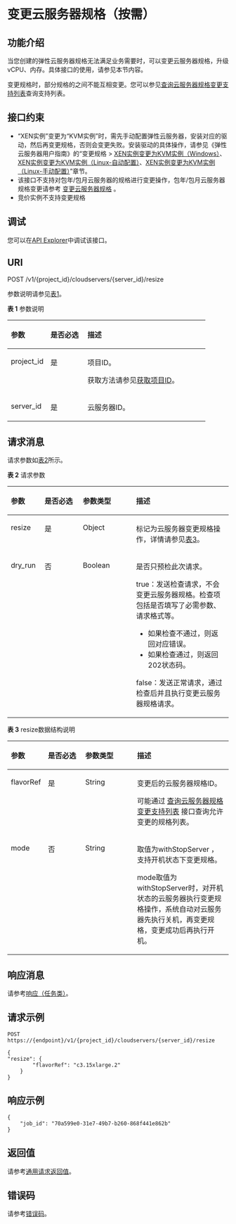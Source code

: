 # 变更云服务器规格（按需）<a name="ecs_02_0210"></a>

## 功能介绍<a name="section5379216"></a>

当您创建的弹性云服务器规格无法满足业务需要时，可以变更云服务器规格，升级vCPU、内存。具体接口的使用，请参见本节内容。

变更规格时，部分规格的之间不能互相变更。您可以参见[查询云服务器规格变更支持列表](查询云服务器规格变更支持列表.md)查询支持列表。

## 接口约束<a name="section10197106104013"></a>

-   “XEN实例”变更为“KVM实例”时，需先手动配置弹性云服务器，安装对应的驱动，然后再变更规格，否则会变更失败。安装驱动的具体操作，请参见《弹性云服务器用户指南》的“变更规格 \>  [XEN实例变更为KVM实例（Windows）](https://support.huaweicloud.com/usermanual-ecs/ecs_03_0161.html)、[XEN实例变更为KVM实例（Linux-自动配置）](https://support.huaweicloud.com/usermanual-ecs/ecs_03_0162.html)、[XEN实例变更为KVM实例（Linux-手动配置）](https://support.huaweicloud.com/usermanual-ecs/ecs_03_0163.html)”章节。
-   该接口不支持对包年/包月云服务器的规格进行变更操作，包年/包月云服务器规格变更请参考  [变更云服务器规格](变更云服务器规格.md)  。
-   竞价实例不支持变更规格

## 调试<a name="section926243314015"></a>

您可以在[API Explorer](https://apiexplorer.developer.huaweicloud.com/apiexplorer/doc?product=ECS&api=ResizePostPaidServer)中调试该接口。

## URI<a name="section48412952"></a>

POST /v1/\{project\_id\}/cloudservers/\{server\_id\}/resize

参数说明请参见[表1](#table29396722)。

**表 1**  参数说明

<a name="table29396722"></a>
<table><thead align="left"><tr id="row15658103"><th class="cellrowborder" valign="top" width="19.99%" id="mcps1.2.4.1.1"><p id="p60346796"><a name="p60346796"></a><a name="p60346796"></a>参数</p>
</th>
<th class="cellrowborder" valign="top" width="18.67%" id="mcps1.2.4.1.2"><p id="p56252285"><a name="p56252285"></a><a name="p56252285"></a>是否必选</p>
</th>
<th class="cellrowborder" valign="top" width="61.339999999999996%" id="mcps1.2.4.1.3"><p id="p60141268"><a name="p60141268"></a><a name="p60141268"></a>描述</p>
</th>
</tr>
</thead>
<tbody><tr id="row39604502"><td class="cellrowborder" valign="top" width="19.99%" headers="mcps1.2.4.1.1 "><p id="p53848109"><a name="p53848109"></a><a name="p53848109"></a>project_id</p>
</td>
<td class="cellrowborder" valign="top" width="18.67%" headers="mcps1.2.4.1.2 "><p id="p66729601"><a name="p66729601"></a><a name="p66729601"></a>是</p>
</td>
<td class="cellrowborder" valign="top" width="61.339999999999996%" headers="mcps1.2.4.1.3 "><p id="p37593705"><a name="p37593705"></a><a name="p37593705"></a>项目ID。</p>
<p id="p1180512217438"><a name="p1180512217438"></a><a name="p1180512217438"></a>获取方法请参见<a href="获取项目ID.md">获取项目ID</a>。</p>
</td>
</tr>
<tr id="row59061958"><td class="cellrowborder" valign="top" width="19.99%" headers="mcps1.2.4.1.1 "><p id="p19289328"><a name="p19289328"></a><a name="p19289328"></a>server_id</p>
</td>
<td class="cellrowborder" valign="top" width="18.67%" headers="mcps1.2.4.1.2 "><p id="p18931763"><a name="p18931763"></a><a name="p18931763"></a>是</p>
</td>
<td class="cellrowborder" valign="top" width="61.339999999999996%" headers="mcps1.2.4.1.3 "><p id="p57077814"><a name="p57077814"></a><a name="p57077814"></a><span id="text2058034102619"><a name="text2058034102619"></a><a name="text2058034102619"></a>云服务器</span>ID。</p>
</td>
</tr>
</tbody>
</table>

## 请求消息<a name="section33063388"></a>

请求参数如[表2](#table6742880)所示。

**表 2**  请求参数

<a name="table6742880"></a>
<table><thead align="left"><tr id="row13072760"><th class="cellrowborder" valign="top" width="15.229999999999999%" id="mcps1.2.5.1.1"><p id="p52260639"><a name="p52260639"></a><a name="p52260639"></a>参数</p>
</th>
<th class="cellrowborder" valign="top" width="17.29%" id="mcps1.2.5.1.2"><p id="p5253358"><a name="p5253358"></a><a name="p5253358"></a>是否必选</p>
</th>
<th class="cellrowborder" valign="top" width="24.060000000000002%" id="mcps1.2.5.1.3"><p id="p22868878"><a name="p22868878"></a><a name="p22868878"></a>参数类型</p>
</th>
<th class="cellrowborder" valign="top" width="43.419999999999995%" id="mcps1.2.5.1.4"><p id="p40439847"><a name="p40439847"></a><a name="p40439847"></a>描述</p>
</th>
</tr>
</thead>
<tbody><tr id="row54402144"><td class="cellrowborder" valign="top" width="15.229999999999999%" headers="mcps1.2.5.1.1 "><p id="p44497505"><a name="p44497505"></a><a name="p44497505"></a>resize</p>
</td>
<td class="cellrowborder" valign="top" width="17.29%" headers="mcps1.2.5.1.2 "><p id="p47528147"><a name="p47528147"></a><a name="p47528147"></a>是</p>
</td>
<td class="cellrowborder" valign="top" width="24.060000000000002%" headers="mcps1.2.5.1.3 "><p id="p24574685"><a name="p24574685"></a><a name="p24574685"></a>Object</p>
</td>
<td class="cellrowborder" valign="top" width="43.419999999999995%" headers="mcps1.2.5.1.4 "><p id="p63988077"><a name="p63988077"></a><a name="p63988077"></a>标记为<span id="text1482818562613"><a name="text1482818562613"></a><a name="text1482818562613"></a>云服务器</span>变更规格操作，详情请参见<a href="#table7657338">表3</a>。</p>
</td>
</tr>
<tr id="row148844178188"><td class="cellrowborder" valign="top" width="15.229999999999999%" headers="mcps1.2.5.1.1 "><p id="p2014411381156"><a name="p2014411381156"></a><a name="p2014411381156"></a>dry_run</p>
</td>
<td class="cellrowborder" valign="top" width="17.29%" headers="mcps1.2.5.1.2 "><p id="p121440380151"><a name="p121440380151"></a><a name="p121440380151"></a>否</p>
</td>
<td class="cellrowborder" valign="top" width="24.060000000000002%" headers="mcps1.2.5.1.3 "><p id="p1614493811514"><a name="p1614493811514"></a><a name="p1614493811514"></a>Boolean</p>
</td>
<td class="cellrowborder" valign="top" width="43.419999999999995%" headers="mcps1.2.5.1.4 "><p id="p1198681771619"><a name="p1198681771619"></a><a name="p1198681771619"></a>是否只预检此次请求。</p>
<p id="p5271881611"><a name="p5271881611"></a><a name="p5271881611"></a>true：发送检查请求，不会变更<span id="text8852121271"><a name="text8852121271"></a><a name="text8852121271"></a>云服务器</span>规格。检查项包括是否填写了必需参数、请求格式等。</p>
<a name="ul169865171164"></a><a name="ul169865171164"></a><ul id="ul169865171164"><li>如果检查不通过，则返回对应错误。</li><li>如果检查通过，则返回202状态码。</li></ul>
<p id="p598614171161"><a name="p598614171161"></a><a name="p598614171161"></a>false：发送正常请求，通过检查后并且执行变更<span id="text17257131620277"><a name="text17257131620277"></a><a name="text17257131620277"></a>云服务器</span>规格请求。</p>
</td>
</tr>
</tbody>
</table>

**表 3**  resize数据结构说明

<a name="table7657338"></a>
<table><thead align="left"><tr id="row17725233"><th class="cellrowborder" valign="top" width="15.229999999999999%" id="mcps1.2.5.1.1"><p id="p1733218125569"><a name="p1733218125569"></a><a name="p1733218125569"></a>参数</p>
</th>
<th class="cellrowborder" valign="top" width="17.29%" id="mcps1.2.5.1.2"><p id="p203321912145616"><a name="p203321912145616"></a><a name="p203321912145616"></a>是否必选</p>
</th>
<th class="cellrowborder" valign="top" width="23.87%" id="mcps1.2.5.1.3"><p id="p1633291212566"><a name="p1633291212566"></a><a name="p1633291212566"></a>参数类型</p>
</th>
<th class="cellrowborder" valign="top" width="43.61%" id="mcps1.2.5.1.4"><p id="p733241219565"><a name="p733241219565"></a><a name="p733241219565"></a>描述</p>
</th>
</tr>
</thead>
<tbody><tr id="row40163483"><td class="cellrowborder" valign="top" width="15.229999999999999%" headers="mcps1.2.5.1.1 "><p id="p32016662"><a name="p32016662"></a><a name="p32016662"></a>flavorRef</p>
</td>
<td class="cellrowborder" valign="top" width="17.29%" headers="mcps1.2.5.1.2 "><p id="p43212834"><a name="p43212834"></a><a name="p43212834"></a>是</p>
</td>
<td class="cellrowborder" valign="top" width="23.87%" headers="mcps1.2.5.1.3 "><p id="p10578662"><a name="p10578662"></a><a name="p10578662"></a>String</p>
</td>
<td class="cellrowborder" valign="top" width="43.61%" headers="mcps1.2.5.1.4 "><p id="p61434729"><a name="p61434729"></a><a name="p61434729"></a>变更后的<span id="text10373711262"><a name="text10373711262"></a><a name="text10373711262"></a>云服务器</span>规格ID。</p>
<p id="p1768943181815"><a name="p1768943181815"></a><a name="p1768943181815"></a>可能通过 <a href="查询云服务器规格变更支持列表.md">查询云服务器规格变更支持列表</a> 接口查询允许变更的规格列表。</p>
</td>
</tr>
<tr id="row84661711115"><td class="cellrowborder" valign="top" width="15.229999999999999%" headers="mcps1.2.5.1.1 "><p id="p184731425012"><a name="p184731425012"></a><a name="p184731425012"></a>mode</p>
</td>
<td class="cellrowborder" valign="top" width="17.29%" headers="mcps1.2.5.1.2 "><p id="p440141715114"><a name="p440141715114"></a><a name="p440141715114"></a>否</p>
</td>
<td class="cellrowborder" valign="top" width="23.87%" headers="mcps1.2.5.1.3 "><p id="p154051718113"><a name="p154051718113"></a><a name="p154051718113"></a>String</p>
</td>
<td class="cellrowborder" valign="top" width="43.61%" headers="mcps1.2.5.1.4 "><p id="p15551537416"><a name="p15551537416"></a><a name="p15551537416"></a>取值为withStopServer ，支持开机状态下变更规格。</p>
<p id="p184841352181414"><a name="p184841352181414"></a><a name="p184841352181414"></a>mode取值为withStopServer时，对开机状态的云服务器执行变更规格操作，系统自动对云服务器先执行关机，再变更规格，变更成功后再执行开机。</p>
</td>
</tr>
</tbody>
</table>

## 响应消息<a name="section29135036"></a>

请参考[响应（任务类）](响应（任务类）.md)。

## 请求示例<a name="section1183192295620"></a>

```
POST https://{endpoint}/v1/{project_id}/cloudservers/{server_id}/resize
```

```
{
"resize": {
        "flavorRef": "c3.15xlarge.2"
    }
}
```

## 响应示例<a name="section1923071117499"></a>

```
{      
    "job_id": "70a599e0-31e7-49b7-b260-868f441e862b" 
} 
```

## 返回值<a name="section27037160"></a>

请参考[通用请求返回值](通用请求返回值.md)。

## 错误码<a name="section85821649202813"></a>

请参考[错误码](错误码.md)。

